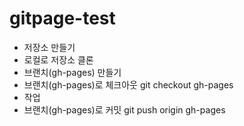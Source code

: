 # gitpage-test

- 저장소 만들기
- 로컬로 저장소 클론
- 브랜치(gh-pages) 만들기 
- 브랜치(gh-pages)로 체크아웃 git checkout gh-pages
- 작업
- 브랜치(gh-pages)로 커밋 git push origin gh-pages
